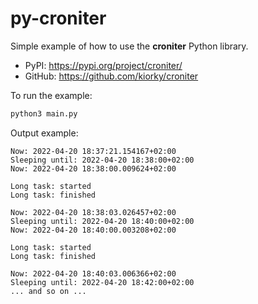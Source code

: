 # py-croniter

Simple example of how to use the **croniter** Python library.

- PyPI: https://pypi.org/project/croniter/
- GitHub: https://github.com/kiorky/croniter

To run the example:

```bash
python3 main.py
```

Output example:

```
Now: 2022-04-20 18:37:21.154167+02:00
Sleeping until: 2022-04-20 18:38:00+02:00
Now: 2022-04-20 18:38:00.009624+02:00

Long task: started
Long task: finished

Now: 2022-04-20 18:38:03.026457+02:00
Sleeping until: 2022-04-20 18:40:00+02:00
Now: 2022-04-20 18:40:00.003208+02:00

Long task: started
Long task: finished

Now: 2022-04-20 18:40:03.006366+02:00
Sleeping until: 2022-04-20 18:42:00+02:00
... and so on ...
```
